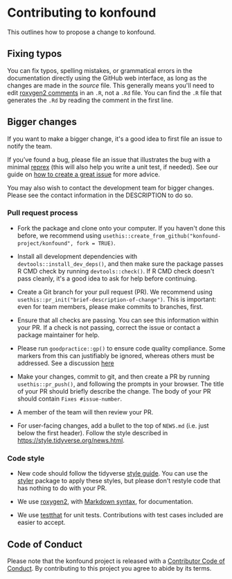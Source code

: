 # Contributing to konfound

This outlines how to propose a change to konfound.

## Fixing typos

You can fix typos, spelling mistakes, or grammatical errors in the documentation directly using the GitHub web interface, as long as the changes are made in the _source_ file. 
This generally means you'll need to edit [roxygen2 comments](https://roxygen2.r-lib.org/articles/roxygen2.html) in an `.R`, not a `.Rd` file. 
You can find the `.R` file that generates the `.Rd` by reading the comment in the first line.

## Bigger changes

If you want to make a bigger change, it's a good idea to first file an issue to notify the team.

If you’ve found a bug, please file an issue that illustrates the bug with a minimal 
[reprex](https://www.tidyverse.org/help/#reprex) (this will also help you write a unit test, if needed).
See our guide on [how to create a great issue](https://code-review.tidyverse.org/issues/) for more advice.

You may also wish to contact the development team for bigger changes. Please see the contact information in the DESCRIPTION to do so.

### Pull request process

*   Fork the package and clone onto your computer. If you haven't done this before, we recommend using `usethis::create_from_github("konfound-project/konfound", fork = TRUE)`.

*   Install all development dependencies with `devtools::install_dev_deps()`, and then make sure the package passes R CMD check by running `devtools::check()`. 
    If R CMD check doesn't pass cleanly, it's a good idea to ask for help before continuing.
    
*   Create a Git branch for your pull request (PR). We recommend using `usethis::pr_init("brief-description-of-change")`. This is important: even for team members, please make commits to branches, first.

*   Ensure that all checks are passing. You can see this information within your PR. If a check is not passing, correct the issue or contact a package maintainer for help.

*   Please run `goodpractice::gp()` to ensure code quality compliance. Some markers from this can justifiably be ignored, whereas others must be addressed. See a discussion [here](https://github.com/konfound-project/konfound/issues/50)

*   Make your changes, commit to git, and then create a PR by running `usethis::pr_push()`, and following the prompts in your browser.
    The title of your PR should briefly describe the change.
    The body of your PR should contain `Fixes #issue-number`.
*   A member of the team will then review your PR.

*  For user-facing changes, add a bullet to the top of `NEWS.md` (i.e. just below the first header). Follow the style described in <https://style.tidyverse.org/news.html>.

### Code style

*   New code should follow the tidyverse [style guide](https://style.tidyverse.org). 
    You can use the [styler](https://CRAN.R-project.org/package=styler) package to apply these styles, but please don't restyle code that has nothing to do with your PR.  

*  We use [roxygen2](https://cran.r-project.org/package=roxygen2), with [Markdown syntax](https://cran.r-project.org/web/packages/roxygen2/vignettes/rd-formatting.html), for documentation.  

*  We use [testthat](https://cran.r-project.org/package=testthat) for unit tests. 
   Contributions with test cases included are easier to accept.  

## Code of Conduct

Please note that the konfound project is released with a
[Contributor Code of Conduct](CODE_OF_CONDUCT.md). By contributing to this
project you agree to abide by its terms.

